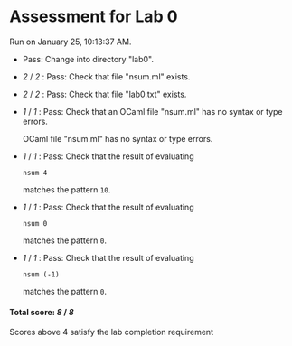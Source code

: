 # Assessment for Lab 0

Run on January 25, 10:13:37 AM.

+ Pass: Change into directory "lab0".

+  _2_ / _2_ : Pass: Check that file "nsum.ml" exists.

+  _2_ / _2_ : Pass: Check that file "lab0.txt" exists.

+  _1_ / _1_ : Pass: Check that an OCaml file "nsum.ml" has no syntax or type errors.

    OCaml file "nsum.ml" has no syntax or type errors.



+  _1_ / _1_ : Pass: 
Check that the result of evaluating
   ```
   nsum 4
   ```
   matches the pattern `10`.

   




+  _1_ / _1_ : Pass: 
Check that the result of evaluating
   ```
   nsum 0
   ```
   matches the pattern `0`.

   




+  _1_ / _1_ : Pass: 
Check that the result of evaluating
   ```
   nsum (-1)
   ```
   matches the pattern `0`.

   




#### Total score: _8_ / _8_

Scores above 4 satisfy the lab completion requirement

